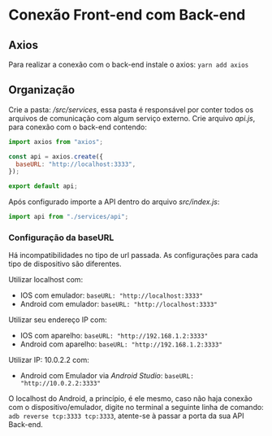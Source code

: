 # Conexão Front-end com Back-end

## Axios

Para realizar a conexão com o back-end instale o axios: `yarn add axios`

## Organização

Crie a pasta: _/src/services_, essa pasta é responsável por conter todos os arquivos de comunicação com algum serviço externo. Crie arquivo _api.js_, para conexão com o back-end contendo:

```js
import axios from "axios";

const api = axios.create({
  baseURL: "http://localhost:3333",
});

export default api;
```

Após configurado importe a API dentro do arquivo _src/index.js_:

```js
import api from "./services/api";
```

### Configuração da baseURL

Há incompatibilidades no tipo de url passada. As configurações para cada tipo de dispositivo são diferentes.

Utilizar localhost com:

- IOS com emulador: `baseURL: "http://localhost:3333"`
- Android com emulador: `baseURL: "http://localhost:3333"`

Utilizar seu endereço IP com:

- IOS com aparelho: `baseURL: "http://192.168.1.2:3333"`
- Android com aparelho: `baseURL: "http://192.168.1.2:3333"`

Utilizar IP: 10.0.2.2 com:

- Android com Emulador via _Android Studio_: `baseURL: "http://10.0.2.2:3333"`

O localhost do Android, a princípio, é ele mesmo, caso não haja conexão com o dispositivo/emulador, digite no terminal a seguinte linha de comando: `adb reverse tcp:3333 tcp:3333`, atente-se à passar a porta da sua API Back-end.
